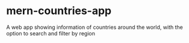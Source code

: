 # mern-countries-app
A web app showing information of countries around the world, with the option to search and filter by region

